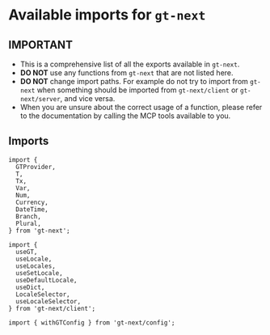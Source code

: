 # Available imports for `gt-next`

## IMPORTANT

- This is a comprehensive list of all the exports available in `gt-next`.
- **DO NOT** use any functions from `gt-next` that are not listed here.
- **DO NOT** change import paths. For example do not try to import from `gt-next` when something should be imported from `gt-next/client` or `gt-next/server`, and vice versa.
- When you are unsure about the correct usage of a function, please refer to the documentation by calling the MCP tools available to you.

## Imports

```tsx
import {
  GTProvider,
  T,
  Tx,
  Var,
  Num,
  Currency,
  DateTime,
  Branch,
  Plural,
} from 'gt-next';

import {
  useGT,
  useLocale,
  useLocales,
  useSetLocale,
  useDefaultLocale,
  useDict,
  LocaleSelector,
  useLocaleSelector,
} from 'gt-next/client';

import { withGTConfig } from 'gt-next/config';
```
